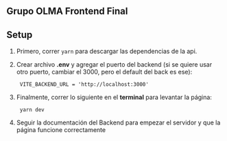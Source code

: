 ## Grupo OLMA Frontend Final

## Setup

1. Primero, correr `yarn` para descargar las dependencias de la api.

2. Crear archivo **.env** y agregar el puerto del backend (si se quiere usar otro puerto, cambiar el 3000, pero el default del back es ese):

        VITE_BACKEND_URL = 'http://localhost:3000'

4. Finalmente, correr lo siguiente en el **terminal** para levantar la página:

        yarn dev

5. Seguir la documentación del Backend para empezar el servidor y que la página funcione correctamente
